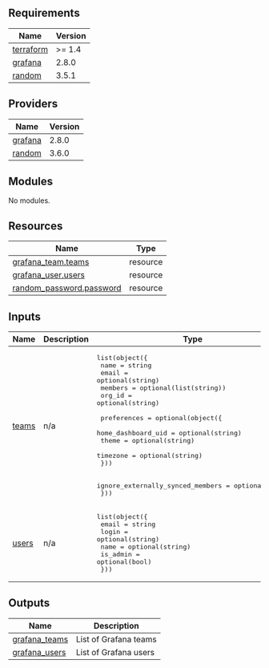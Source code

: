 <!-- BEGIN_TF_DOCS -->
## Requirements

| Name | Version |
|------|---------|
| <a name="requirement_terraform"></a> [terraform](#requirement\_terraform) | >= 1.4 |
| <a name="requirement_grafana"></a> [grafana](#requirement\_grafana) | 2.8.0 |
| <a name="requirement_random"></a> [random](#requirement\_random) | 3.5.1 |

## Providers

| Name | Version |
|------|---------|
| <a name="provider_grafana"></a> [grafana](#provider\_grafana) | 2.8.0 |
| <a name="provider_random"></a> [random](#provider\_random) | 3.6.0 |

## Modules

No modules.

## Resources

| Name | Type |
|------|------|
| [grafana_team.teams](https://registry.terraform.io/providers/grafana/grafana/2.8.0/docs/resources/team) | resource |
| [grafana_user.users](https://registry.terraform.io/providers/grafana/grafana/2.8.0/docs/resources/user) | resource |
| [random_password.password](https://registry.terraform.io/providers/hashicorp/random/3.5.1/docs/resources/password) | resource |

## Inputs

| Name | Description | Type | Default | Required |
|------|-------------|------|---------|:--------:|
| <a name="input_teams"></a> [teams](#input\_teams) | n/a | <pre>list(object({<br>    name    = string<br>    email   = optional(string)<br>    members = optional(list(string))<br>    org_id  = optional(string)<br><br>    preferences = optional(object({<br>      home_dashboard_uid = optional(string)<br>      theme              = optional(string)<br>      timezone           = optional(string)<br>    }))<br><br>    ignore_externally_synced_members = optional(bool)<br>  }))</pre> | n/a | yes |
| <a name="input_users"></a> [users](#input\_users) | n/a | <pre>list(object({<br>    email    = string<br>    login    = optional(string)<br>    name     = optional(string)<br>    is_admin = optional(bool)<br>  }))</pre> | n/a | yes |

## Outputs

| Name | Description |
|------|-------------|
| <a name="output_grafana_teams"></a> [grafana\_teams](#output\_grafana\_teams) | List of Grafana teams |
| <a name="output_grafana_users"></a> [grafana\_users](#output\_grafana\_users) | List of Grafana users |
<!-- END_TF_DOCS -->

